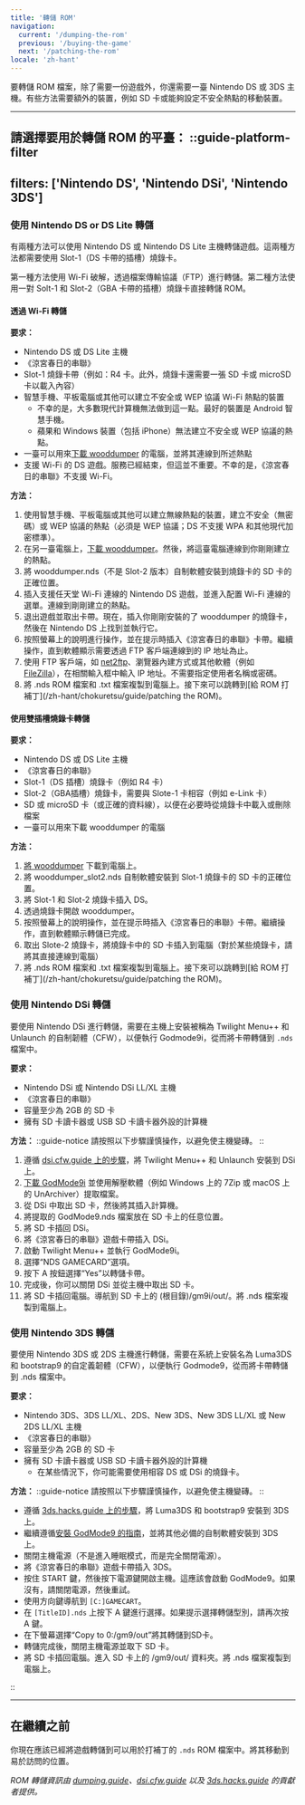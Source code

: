 ```yaml
---
title: '轉儲 ROM'
navigation:
  current: '/dumping-the-rom'
  previous: '/buying-the-game'
  next: '/patching-the-rom'
locale: 'zh-hant'
---
```


要轉儲 ROM 檔案，除了需要一份遊戲外，你還需要一臺 Nintendo DS 或 3DS 主機。有些方法需要額外的裝置，例如 SD 卡或能夠設定不安全熱點的移動裝置。

---

**請選擇要用於轉儲 ROM 的平臺：**
::guide-platform-filter
---
filters: ['Nintendo DS', 'Nintendo DSi', 'Nintendo 3DS']
---
<div class="platform-filtered platform-nintendo_ds">

### 使用 Nintendo DS or DS Lite 轉儲
有兩種方法可以使用 Nintendo DS 或 Nintendo DS Lite 主機轉儲遊戲。這兩種方法都需要使用 Slot-1（DS 卡帶的插槽）燒錄卡。

第一種方法使用 Wi-Fi 破解，透過檔案傳輸協議（FTP）進行轉儲。第二種方法使用一對 Solt-1 和 Slot-2（GBA 卡帶的插槽）燒錄卡直接轉儲 ROM。

#### 透過 Wi-Fi 轉儲
**要求：**
* Nintendo DS 或 DS Lite 主機
* 《涼宮春日的串聯》
* Slot-1 燒錄卡帶（例如：R4 卡。此外，燒錄卡還需要一張 SD 卡或 microSD 卡以載入內容）
* 智慧手機、平板電腦或其他可以建立不安全或 WEP 協議 Wi-Fi 熱點的裝置
  - 不幸的是，大多數現代計算機無法做到這一點。最好的裝置是 Android 智慧手機。
  - 蘋果和 Windows 裝置（包括 iPhone）無法建立不安全或 WEP 協議的熱點。
* 一臺可以用來[下載 wooddumper](https://digiex.net/threads/wood-dumper-dump-nintendo-ds-roms-and-save-games-over-wi-fi-with-an-nintendo-ds.14729/) 的電腦，並將其連線到所述熱點
* 支援 Wi-Fi 的 DS 遊戲。服務已經結束，但這並不重要。不幸的是，《涼宮春日的串聯》不支援 Wi-Fi。

**方法：**
1. 使用智慧手機、平板電腦或其他可以建立無線熱點的裝置，建立不安全（無密碼）或 WEP 協議的熱點（必須是 WEP 協議；DS 不支援 WPA 和其他現代加密標準）。
2. 在另一臺電腦上，[下載 wooddumper](https://digiex.net/threads/wood-dumper-dump-nintendo-ds-roms-and-save-games-over-wi-fi-with-an-nintendo-ds.14729/)。然後，將這臺電腦連線到你剛剛建立的熱點。
3. 將 wooddumper.nds（不是 Slot-2 版本）自制軟體安裝到燒錄卡的 SD 卡的正確位置。
4. 插入支援任天堂 Wi-Fi 連線的 Nintendo DS 遊戲，並進入配置 Wi-Fi 連線的選單。連線到剛剛建立的熱點。
5. 退出遊戲並取出卡帶。現在，插入你剛剛安裝的了 wooddumper 的燒錄卡，然後在 Nintendo DS 上找到並執行它。
6. 按照螢幕上的說明進行操作，並在提示時插入《涼宮春日的串聯》卡帶。繼續操作，直到軟體顯示需要透過 FTP 客戶端連線到的 IP 地址為止。
7. 使用 FTP 客戶端，如 [net2ftp](https://www.net2ftp.com/)、瀏覽器內建方式或其他軟體（例如 [FileZilla](https://filezilla-project.org/)），在相關輸入框中輸入 IP 地址。不需要指定使用者名稱或密碼。
8. 將 .nds ROM 檔案和 .txt 檔案複製到電腦上。接下來可以跳轉到[給 ROM 打補丁](/zh-hant/chokuretsu/guide/patching the ROM)。

#### 使用雙插槽燒錄卡轉儲
**要求：**
* Nintendo DS 或 DS Lite 主機
* 《涼宮春日的串聯》
* Slot-1（DS 插槽）燒錄卡（例如 R4 卡）
* Slot-2（GBA插槽）燒錄卡，需要與 Slote-1 卡相容（例如 e-Link 卡）
* SD 或 microSD 卡（或正確的資料線），以便在必要時從燒錄卡中載入或刪除檔案
* 一臺可以用來下載 wooddumper 的電腦

**方法：**
1. [將 wooddumper](https://digiex.net/threads/wood-dumper-dump-nintendo-ds-roms-and-save-games-over-wi-fi-with-an-nintendo-ds.14729/) 下載到電腦上。
2. 將 wooddumper_slot2.nds 自制軟體安裝到 Slot-1 燒錄卡的 SD 卡的正確位置。
3. 將 Slot-1 和 Slot-2 燒錄卡插入 DS。
4. 透過燒錄卡開啟 wooddumper。
5. 按照螢幕上的說明操作，並在提示時插入《涼宮春日的串聯》卡帶。繼續操作，直到軟體顯示轉儲已完成。
6. 取出 Slote-2 燒錄卡，將燒錄卡中的 SD 卡插入到電腦（對於某些燒錄卡，請將其直接連線到電腦）
7. 將 .nds ROM 檔案和 .txt 檔案複製到電腦上。接下來可以跳轉到[給 ROM 打補丁](/zh-hant/chokuretsu/guide/patching the ROM)。

</div>

<div class="platform-filtered platform-nintendo_dsi">

### 使用 Nintendo DSi 轉儲

要使用 Nintendo DSi 進行轉儲，需要在主機上安裝被稱為 Twilight Menu++ 和 Unlaunch 的自制韌體（CFW），以便執行 Godmode9i，從而將卡帶轉儲到 `.nds` 檔案中。

**要求：**
* Nintendo DSi 或 Nintendo DSi LL/XL 主機
* 《涼宮春日的串聯》
* 容量至少為 2GB 的 SD 卡
* 擁有 SD 卡讀卡器或 USB SD 卡讀卡器外設的計算機

**方法：**
::guide-notice
請按照以下步驟謹慎操作，以避免使主機變磚。
::
1. 遵循 [dsi.cfw.guide 上的步驟](https://dsi.cfw.guide/zh_CN/launching-the-exploit.html)，將 Twilight Menu++ 和 Unlaunch 安裝到 DSi 上。
2. [下載 GodMode9i](https://github.com/DS-Homebrew/GodMode9i/releases) 並使用解壓軟體（例如 Windows 上的 7Zip 或 macOS 上的 UnArchiver）提取檔案。
3. 從 DSi 中取出 SD 卡，然後將其插入計算機。
4. 將提取的 GodMode9.nds 檔案放在 SD 卡上的任意位置。
5. 將 SD 卡插回 DSi。
6. 將《涼宮春日的串聯》遊戲卡帶插入 DSi。
7. 啟動 Twilight Menu++ 並執行 GodMode9i。
8. 選擇“NDS GAMECARD”選項。
9. 按下 A 按鈕選擇“Yes”以轉儲卡帶。
10. 完成後，你可以關閉 DSi 並從主機中取出 SD 卡。
11. 將 SD 卡插回電腦。導航到 SD 卡上的 (根目錄)/gm9i/out/。將 .nds 檔案複製到電腦上。


</div>

<div class="platform-filtered platform-nintendo_3ds">

### 使用 Nintendo 3DS 轉儲

要使用 Nintendo 3DS 或 2DS 主機進行轉儲，需要在系統上安裝名為 Luma3DS 和 bootstrap9 的自定義韌體（CFW），以便執行 Godmode9，從而將卡帶轉儲到 .nds 檔案中。

**要求：**
* Nintendo 3DS、3DS LL/XL、2DS、New 3DS、New 3DS LL/XL 或 New 2DS LL/XL 主機
* 《涼宮春日的串聯》
* 容量至少為 2GB 的 SD 卡
* 擁有 SD 卡讀卡器或 USB SD 卡讀卡器外設的計算機
  * 在某些情況下，你可能需要使用相容 DS 或 DSi 的燒錄卡。

**方法：**
::guide-notice
請按照以下步驟謹慎操作，以避免使主機變磚。
::
* 遵循 [3ds.hacks.guide 上的步驟](https://3ds.hacks.guide/zh_CN/get-started.html)，將 Luma3DS 和 bootstrap9 安裝到 3DS 上。
* 繼續遵循[安裝 GodMode9 的指南](https://3ds.hacks.guide/zh_CN/finalizing-setup.html)，並將其他必備的自制軟體安裝到 3DS 上。
* 關閉主機電源（不是進入睡眠模式，而是完全關閉電源）。
* 將《涼宮春日的串聯》遊戲卡帶插入 3DS。
* 按住 START 鍵，然後按下電源鍵開啟主機。這應該會啟動 GodMode9。如果沒有，請關閉電源，然後重試。
* 使用方向鍵導航到 `[C:]GAMECART`。
* 在 `[TitleID].nds` 上按下 A 鍵進行選擇。如果提示選擇轉儲型別，請再次按 A 鍵。
* 在下螢幕選擇“Copy to 0:/gm9/out”將其轉儲到SD卡。
* 轉儲完成後，關閉主機電源並取下 SD 卡。
* 將 SD 卡插回電腦。進入 SD 卡上的 /gm9/out/ 資料夾。將 .nds 檔案複製到電腦上。

</div>
::

---

## 在繼續之前
你現在應該已經將遊戲轉儲到可以用於打補丁的 `.nds` ROM 檔案中。將其移動到易於訪問的位置。

*ROM 轉儲資訊由 [dumping.guide](https://dumping.guide/carts/nintendo/ds)、[dsi.cfw.guide](https://dsi.cfw.guide/) 以及 [3ds.hacks.guide](https://3ds.hacks.guide/) 的貢獻者提供。*
